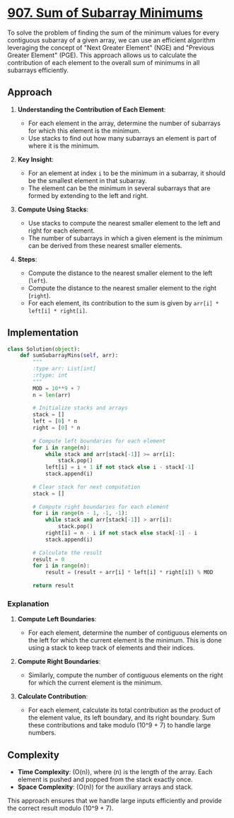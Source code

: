 # [907. Sum of Subarray Minimums](https://leetcode.com/problems/sum-of-subarray-minimums/description/)

To solve the problem of finding the sum of the minimum values for every contiguous subarray of a given array, we can use an efficient algorithm leveraging the concept of "Next Greater Element" (NGE) and "Previous Greater Element" (PGE). This approach allows us to calculate the contribution of each element to the overall sum of minimums in all subarrays efficiently.

## Approach

1. **Understanding the Contribution of Each Element**:
   - For each element in the array, determine the number of subarrays for which this element is the minimum.
   - Use stacks to find out how many subarrays an element is part of where it is the minimum.

2. **Key Insight**:
   - For an element at index `i` to be the minimum in a subarray, it should be the smallest element in that subarray.
   - The element can be the minimum in several subarrays that are formed by extending to the left and right.

3. **Compute Using Stacks**:
   - Use stacks to compute the nearest smaller element to the left and right for each element.
   - The number of subarrays in which a given element is the minimum can be derived from these nearest smaller elements.

4. **Steps**:
   - Compute the distance to the nearest smaller element to the left (`left`).
   - Compute the distance to the nearest smaller element to the right (`right`).
   - For each element, its contribution to the sum is given by `arr[i] * left[i] * right[i]`.

## Implementation

```python
class Solution(object):
    def sumSubarrayMins(self, arr):
        """
        :type arr: List[int]
        :rtype: int
        """
        MOD = 10**9 + 7
        n = len(arr)
        
        # Initialize stacks and arrays
        stack = []
        left = [0] * n
        right = [0] * n
        
        # Compute left boundaries for each element
        for i in range(n):
            while stack and arr[stack[-1]] >= arr[i]:
                stack.pop()
            left[i] = i + 1 if not stack else i - stack[-1]
            stack.append(i)
        
        # Clear stack for next computation
        stack = []
        
        # Compute right boundaries for each element
        for i in range(n - 1, -1, -1):
            while stack and arr[stack[-1]] > arr[i]:
                stack.pop()
            right[i] = n - i if not stack else stack[-1] - i
            stack.append(i)
        
        # Calculate the result
        result = 0
        for i in range(n):
            result = (result + arr[i] * left[i] * right[i]) % MOD
        
        return result
```

### Explanation

1. **Compute Left Boundaries**:
   - For each element, determine the number of contiguous elements on the left for which the current element is the minimum. This is done using a stack to keep track of elements and their indices.

2. **Compute Right Boundaries**:
   - Similarly, compute the number of contiguous elements on the right for which the current element is the minimum.

3. **Calculate Contribution**:
   - For each element, calculate its total contribution as the product of the element value, its left boundary, and its right boundary. Sum these contributions and take modulo \(10^9 + 7\) to handle large numbers.

## Complexity

- **Time Complexity**: \(O(n)\), where \(n\) is the length of the array. Each element is pushed and popped from the stack exactly once.
- **Space Complexity**: \(O(n)\) for the auxiliary arrays and stack.

This approach ensures that we handle large inputs efficiently and provide the correct result modulo \(10^9 + 7\).
